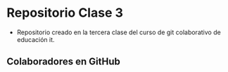 # Repositorio Clase 3
- Repositorio creado en la tercera clase del curso de git colaborativo de educación it. 

## Colaboradores en GitHub